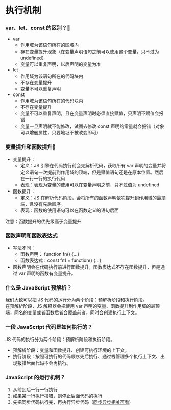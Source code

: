 # 执行机制

### var、let、const 的区别？:star2:

- var
  - 作用域为该语句所在的区域内
  - 存在变量提升现象（在变量声明语句之前可以使用这个变量，只不过为 undefined）
  - 变量可以重复声明，以后声明的变量为准
- let
  - 作用域为该语句所在的代码块内
  - 不存在变量提升
  - 变量不可以重复声明
- const
  - 作用域为该语句所在的代码块内
  - 不存在变量提升
  - 变量不可以重复声明，且在变量声明时必须直接赋值，只声明不赋值会报错
  - 变量一旦声明就不能修改，试图去修改 const 声明的常量就会报错（对象可以增删属性，只要地址不被改变即可）

### 变量提升和函数提升:star2:

- 变量提升：
  - 定义：JS 引擎在代码执行前会先解析代码，获取所有 var 声明的变量并将定义语句一次提前到作用域的顶端，但是赋值语句还是在原本位置。然后在一行一行的执行代码
  - 表现：表现为变量的使用可以在变量声明之前，只不过值为 undefined
- 函数提升：
  - 定义：JS 在解析代码阶段，会将所有的函数声明依次提升到作用域的最顶端，且没有先后顺序。
  - 表现：函数的使用语句可以在函数定义的语句后面

注意：函数提升的优先级高于变量提升

### 函数声明和函数表达式

- 写法不同：
  - 函数声明： function fn() {...}
  - 函数表达式：const fn1 = function() {...}
- 函数声明会在代码执行前进行函数提升，函数表达式不存在函数提升，但是通过 var 声明的函数有变量提升。

### 什么是 JavaScript 预解析？

我们大致可以把 JS 代码的运行分为两个阶段：预解析阶段和执行阶段。      
在预解析阶段，JS 解释器会把使用 var 声明的变量、函数提升到作用域的最顶端，同名的变量或者函数后者会覆盖前者，同时会创建执行上下文。

### 一段 JavaScript 代码是如何执行的？

JS 代码的执行分为两个阶段：预解析阶段和执行阶段。

- 预解析阶段：变量和函数提升、创建可执行环境的上下文。
- 执行阶段：按照可执行的代码顺序先后执行、通过栈管理多个执行上下文、出现报错后面代码不会再执行。

### JavaScript 的运行机制？

1. 从前到后一行一行执行
2. 如果某一行执行报错，则停止后面代码的执行
3. 先把同步代码执行完，再执行异步代码（[同步异步相关可看](/JS/同步异步.html/))

